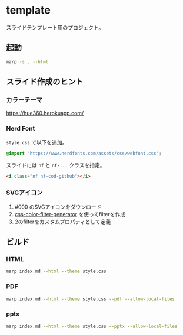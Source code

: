 # template

スライドテンプレート用のプロジェクト。

## 起動

```bash
marp -s . --html
```

## スライド作成のヒント

### カラーテーマ

https://hue360.herokuapp.com/

### Nerd Font

`style.css` で以下を追加。

```css
@import "https://www.nerdfonts.com/assets/css/webfont.css";
```

スライドには `nf` と `nf-...` クラスを指定。

```html
<i class="nf nf-cod-github"></i>
```

### SVGアイコン

1. #000 のSVGアイコンをダウンロード
2. [css-color-filter-generator](https://angel-rs.github.io/css-color-filter-generator/) を使ってfilterを作成
3. 2のfilterをカスタムプロパティとして定義

## ビルド

### HTML

```bash
marp index.md --html --theme style.css
```

### PDF

```bash
marp index.md --html --theme style.css --pdf --allow-local-files
```

### pptx

```bash
marp index.md --html --theme style.css --pptx --allow-local-files
```
